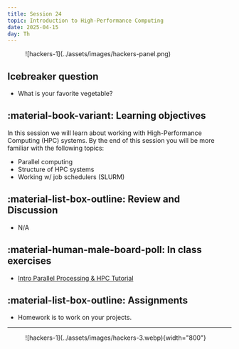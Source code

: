 ```yaml
---
title: Session 24
topic: Introduction to High-Performance Computing
date: 2025-04-15
day: Th
---
```



<figure markdown="span">
  ![hackers-1](../assets/images/hackers-panel.png)
</figure>

## Icebreaker question
* What is your favorite vegetable?

## :material-book-variant: Learning objectives
In this session we will learn about working with High-Performance Computing
(HPC) systems. By the end of this session you will be more familiar with 
the following topics:

- Parallel computing
- Structure of HPC systems
- Working w/ job schedulers (SLURM)


## :material-list-box-outline: Review and Discussion
- N/A

## :material-human-male-board-poll: In class exercises
- [Intro Parallel Processing & HPC Tutorial](../../tutorials/24.0-intro-hpc) 

## :material-list-box-outline: Assignments
- Homework is to work on your projects.

---------------------


<figure markdown="span">
  ![hackers-1](../assets/images/hackers-3.webp){width="800"}
</figure>

<!-- Notes
* Show the github 'Preview' tab
-->
